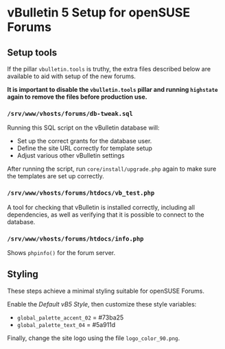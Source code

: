# vBulletin 5 Setup for openSUSE Forums

## Setup tools

If the pillar ``vbulletin.tools`` is truthy, the extra files described below
are available to aid with setup of the new forums.

**It is important to disable the ``vbulletin.tools`` pillar and running
``highstate`` again to remove the files before production use.**

### ``/srv/www/vhosts/forums/db-tweak.sql``

Running this SQL script on the vBulletin database will:

  * Set up the correct grants for the database user.
  * Define the site URL correctly for template setup
  * Adjust various other vBulletin settings

After running the script, run ``core/install/upgrade.php`` again to make sure
the templates are set up correctly.

### ``/srv/www/vhosts/forums/htdocs/vb_test.php``

A tool for checking that vBulletin is installed correctly, including all
dependencies, as well as verifying that it is possible to connect to the
database.

### ``/srv/www/vhosts/forums/htdocs/info.php``

Shows ``phpinfo()`` for the forum server.

## Styling

These steps achieve a minimal styling suitable for openSUSE Forums.

Enable the _Default vB5 Style_, then customize these style variables:

 * ``global_palette_accent_02`` = #73ba25
 * ``global_palette_text_04`` = #5a911d

Finally, change the site logo using the file ``logo_color_90.png``.

